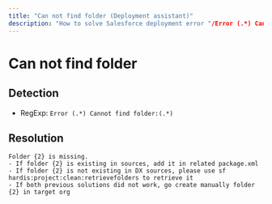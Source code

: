 ```yaml
---
title: "Can not find folder (Deployment assistant)"
description: "How to solve Salesforce deployment error "/Error (.*) Cannot find folder:(.*)""
---
```

<!-- markdownlint-disable MD013 -->
# Can not find folder

## Detection

- RegExp: `Error (.*) Cannot find folder:(.*)`

## Resolution

```shell
Folder {2} is missing.
- If folder {2} is existing in sources, add it in related package.xml
- If folder {2} is not existing in DX sources, please use sf hardis:project:clean:retrievefolders to retrieve it
- If both previous solutions did not work, go create manually folder {2} in target org

```

